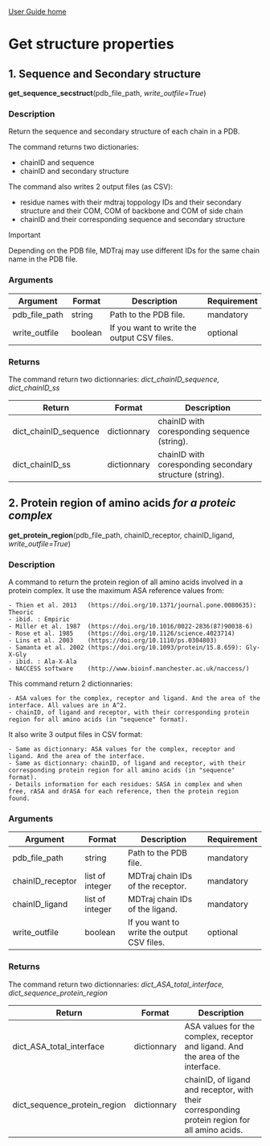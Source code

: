 [User Guide home](Manual.md)

# Get structure properties

## 1. Sequence and Secondary structure

**get_sequence_secstruct**(pdb_file_path, *write_outfile=True*)

### Description

Return the sequence and secondary structure of each chain in a PDB.

The command returns two dictionaries:

- chainID and sequence
- chainID and secondary structure

The command also writes 2 output files (as CSV):

- residue names with their mdtraj toppology IDs and their secondary structure and their COM, COM of backbone and COM of side chain
- chainID and their corresponding sequence and secondary structure


> [!IMPORTANT]
> Depending on the PDB file, MDTraj may use different IDs for the same chain name in the PDB file.

### Arguments

| Argument | Format | Description | Requirement |
| -------- | --- | --- | --- |
| pdb_file_path | string  | Path to the PDB file.  | mandatory |
| write_outfile | boolean | If you want to write the output CSV files. | optional |

### Returns

The command return two dictionnaries: *dict_chainID_sequence, dict_chainID_ss*

| Return | Format | Description |
| ------ | ------ | --- |
| dict_chainID_sequence | dictionnary | chainID with coresponding sequence (string). |
| dict_chainID_ss | dictionnary | chainID with coresponding secondary structure (string). |





## 2. Protein region of amino acids *for a proteic complex*

**get_protein_region**(pdb_file_path, chainID_receptor, chainID_ligand, *write_outfile=True*)

### Description

A command to return the protein region of all amino acids involved in a protein complex.
It use the maximum ASA reference values from: 

    - Thien et al. 2013   (https://doi.org/10.1371/journal.pone.0080635): Theoric
    - ibid. : Empiric
    - Miller et al. 1987  (https://doi.org/10.1016/0022-2836(87)90038-6)
    - Rose et al. 1985    (https://doi.org/10.1126/science.4023714)
    - Lins et al. 2003    (https://doi.org/10.1110/ps.0304803)
    - Samanta et al. 2002 (https://doi.org/10.1093/protein/15.8.659): Gly-X-Gly
    - ibid. : Ala-X-Ala
    - NACCESS software    (http://www.bioinf.manchester.ac.uk/naccess/)

This command return 2 dictionnaries:

    - ASA values for the complex, receptor and ligand. And the area of the interface. All values are in A^2.
    - chainID, of ligand and receptor, with their corresponding protein region for all amino acids (in "sequence" format). 

It also write 3 output files in CSV format:

    - Same as dictionnary: ASA values for the complex, receptor and ligand. And the area of the interface.
    - Same as dictionnary: chainID, of ligand and receptor, with their corresponding protein region for all amino acids (in "sequence" format).
    - Details information for each residues: SASA in complex and when free, rASA and drASA for each reference, then the protein region found.

### Arguments

| Argument | Format | Description | Requirement |
| -------- | --- | --- | --- |
| pdb_file_path | string  | Path to the PDB file.  | mandatory |
| chainID_receptor | list of integer | MDTraj chain IDs of the receptor. | mandatory |
| chainID_ligand   | list of integer | MDTraj chain IDs of the ligand. | mandatory |
| write_outfile | boolean | If you want to write the output CSV files. | optional |

### Returns

The command return two dictionnaries: *dict_ASA_total_interface, dict_sequence_protein_region*

| Return | Format | Description |
| ------ | ------ | --- |
| dict_ASA_total_interface     | dictionnary | ASA values for the complex, receptor and ligand. And the area of the interface. |
| dict_sequence_protein_region | dictionnary | chainID, of ligand and receptor, with their corresponding protein region for all amino acids. |